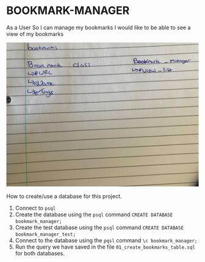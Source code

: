# BOOKMARK-MANAGER

As a User
So I can manage my bookmarks
I would like to be able to see a view of my bookmarks

![Domain Model](/images/domain-model_list.jpg)

How to create/use a database for this project.

1. Connect to `psql`
2. Create the database using the `psql` command `CREATE DATABASE bookmark_manager;`
3. Create the test database using the `psql` command `CREATE DATABASE bookmark_manager_test;`
4. Connect to the database using the `pqsl` command `\c bookmark_manager;`
5. Run the query we have saved in the file `01_create_bookmarks_table.sql` for both databases.
